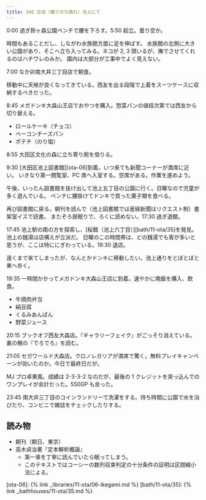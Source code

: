 ```yaml
---
title: 346 日目（曇りのち晴れ）池上にて
---
```


0:00 過ぎ鈴ヶ森公園ベンチで腰を下ろす。5:50 起立。曇り空か。

時間もあることだし、しながわ水族館方面に足を伸ばす。
水族館の北側に大きい公園があり、そこへ立ち入ってみる。ネコが 2, 3 頭いるが、撫でさせてくれるのはハチワレのみか。
園内は大部分が工事中でよく見えない。

7:00 なか卯南大井三丁目店で朝食。

移動中に天候が良くなってきている。西友を出る段階で上着をスーツケースに収納するべきだった。

8:45 メガドンキ大森山王店でおやつを購入。惣菜パンの値段次第では西友から切り替える。

* ロールケーキ（チョコ）
* ベーコンチーズパン
* ポテチ（のり塩）

8:55 大田区文化の森に立ち寄り厠を借りる。

9:30 [大田区池上図書館][ota-06]到着。いつ来ても新聞コーナーが満席に近い。
いきなり第一閲覧室、PC 席へ入室する。空席がある。作業を進めよう。

午後、いったん図書館を抜け出して池上五丁目の公園に行く。日曜なので児童が多く遊んでいる。
ベンチに腰掛けてドンキで買った菓子類を食べる。

再び図書館に戻る。朝刊を読んで（池上図書館では産経新聞はリクエスト制）書架室イスで読書。
またぞろ居眠りで、ろくに読めない。17:30 過ぎ退館。

17:45 池上駅の南の方を探索し、[桜館（池上六丁目）][bath/11-ota/35]を発見。池上の銭湯は店構えが立派だ。
日曜のこの時間帯は、どの銭湯でも客が多いと思うが、ここは特ににぎわっている。18:30 退店。

遠くまで来てしまったが、なんとかドンキに移動したい。池上通りをとぼとぼと東へ歩く。

19:35 一時間かかってメガドンキ大森山王店に到着。速やかに晩飯を購入、飲食。

* 牛焼肉弁当
* 絹豆腐
* くるみあんぱん
* 野菜ジュース

20:15 ブックオフ西友大森店。『ギャラリーフェイク』がごっそり消えている。裏の棚の『でろでろ』を読む。

21:05 セガワールド大森店。クロノレガリアが満席で驚く。無料プレイキャンペーンが効いたのか。今日で最終日だが。

MJ プロ卓東風。成績は 2-3-3-2 なのだが、最後の 1 クレジットを突っ込んでのワンプレイが余計だった。550GP も余った。

23:45 南大井三丁目のコインランドリーで洗濯をする。待ち時間に公園で水を浴びたり、コンビニで雑誌をチェックしたりする。

## 読み物

* 朝刊（朝日、東京）
* 高木貞治著『定本解析概論』
  * 第一章を丁寧に読んでいたら眠ってしまう。
  * このテキストではコーシーの数列収束判定の十分条件の証明は区間縮小法による。

[ota-06]: {% link _libraries/11-ota/06-ikegami.md %}
[bath/11-ota/35]: {% link _bathhouses/11-ota/35.md %}
